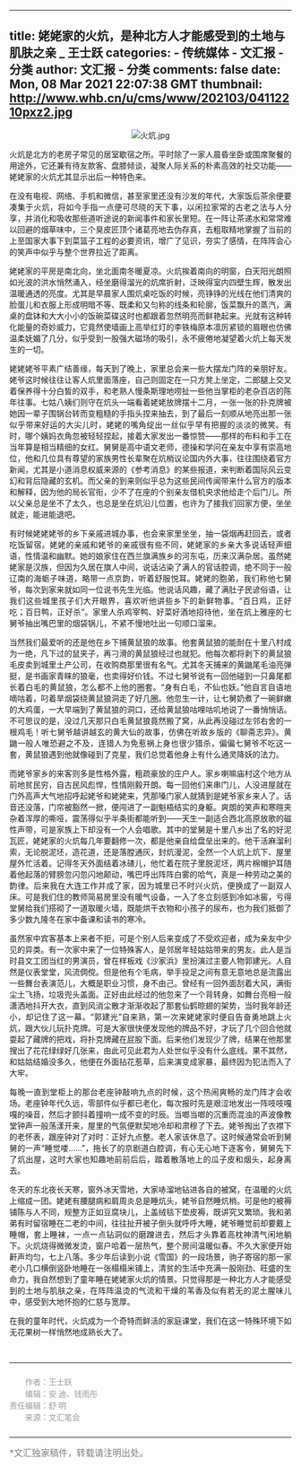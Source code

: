 
---
title: 姥姥家的火炕，是种北方人才能感受到的土地与肌肤之亲 _ 王士跃
categories: 
    - 传统媒体
    - 文汇报 - 分类
author: 文汇报 - 分类
comments: false
date: Mon, 08 Mar 2021 22:07:38 GMT
thumbnail: http://www.whb.cn/u/cms/www/202103/04112210pxz2.jpg
---

<div>   
<p style="text-align: center; display: block;"><img src="http://www.whb.cn/u/cms/www/202103/04112210pxz2.jpg" title="火炕.jpg" alt="火炕.jpg" referrerpolicy="no-referrer"></p><p style="text-align:justify;display:block;">火炕是北方的老房子常见的居室歇宿之所。平时除了一家人晨昏坐卧或围席聚餐的用途外，它还兼有待友款客、盘膝倾谈，凝聚人际关系的朴素高效的社交功能——姥姥家的火炕尤其显示出后一种特色来。</p><p style="text-align:justify;display:block;">在没有电视、网络、手机和微信，甚至家里还没有沙发的年代，大家饭后茶余便要凑集于火炕，将如今手指一点便可尽晓的天下事，以闲拉家常的古老之法与人分享，并消化和吸收那些道听途说的新闻事件和家长里短。在一阵让茶递水和常常难以回避的烟草味中，三个臭皮匠顶个诸葛亮地去伪存真，去粗取精地掌握了当前的上至国家大事下到菜篮子工程的必要资讯，增广了见识，夯实了感情，在阵阵会心的笑声中似乎与整个世界拉近了距离。</p><p style="text-align:justify;display:block;">姥姥家的平房是南北向，坐北面南冬暖夏凉。火炕挨着南向的明窗，白天阳光朗照如光波的洪水悄然涌入，经坐磨得溜光的炕席折射，泛映得室内四壁生辉，散发出温暖通透的亮度。尤其是早晨家人围炕桌吃饭的时候，亮铮铮的光线在他们清爽的脸蛋儿和衣服上形成明暗不等、既柔和又匀称的线条和轮廓，饭菜飘升的蒸汽，满桌的盘钵和大大小小的饭碗菜碟这时也都跟着忽然明亮而鲜艳起来。光就有这种转化能量的奇妙威力，它竟然使墙画上高举红灯的李铁梅原本凛厉紧锁的眉眼也仿佛温柔妩媚了几分，似乎受到一股强大磁场的吸引，永不疲倦地凝望着火炕上每天发生的一切。</p><p style="text-align:justify;display:block;">姥姥姥爷平素广结善缘，每天到了晚上，家里总会来一些大摆龙门阵的亲朋好友。姥爷这时候往往让客人炕里面落座，自己则固定在一只方凳上坐定，二郎腿上交叉着保养得十分白皙的双手，和老熟人慢条斯理地唠扯一些他当掌柜的老杂百店的陈年往事。七姑八姨们则守在炕头一端看着姥姥放牌摆十二月，一张一张的扑克牌被她因一辈子围锅台转而变粗糙的手指头捏来抽去，到了最后一刻顺从地亮出那一张似乎带来好运的大尖儿时，姥姥的嘴角绽出一丝似乎早有把握的淡淡的微笑。有时，哪个姨妈衣角忽被轻轻捏起，接着大家发出一番惊赞——那样的布料和手工在当年算是相当精细的女红。舅舅是高中语文老师，德操和学问在亲友中享有崇高地位，他和几位具有尊望的家族男性长辈聚在炕梢议论国内外大事，往往围绕着官方新闻，尤其是小道消息权威来源的《参考消息》的某些报道，来判断着国际风云变幻和背后隐藏的玄机。而父亲的到来则似乎总为这些民间传闻带来什么官方的版本和解释，因为他的局长官衔，少不了在座的个别亲友借机央求他给走个后门儿。所以父亲总是坐不了太久，也总是坐在炕沿儿位置，也许为了接我们回家方便，坐坐就走，能进能退吧。</p><p style="text-align:justify;display:block;">有时候姥姥姥爷的乡下亲戚进城办事，也会来家里坐坐，抽一袋烟再赶回去，或者吃饭留宿。姥姥的亲戚和姥爷的亲戚很有些不同，姥姥家的乡亲大多说话轻声细语，性情温和幽默。她的娘家住在西兰旗满族乡的河东屯，历来汉满杂居。虽然姥姥家是汉族，但因为久居在旗人中间，说话沾染了满人的官话腔调，绝不同于一般辽南的海蛎子味道，略带一点京韵，听着舒服悦耳。姥姥的胞弟，我们称他七舅爷，每次到家来就如同一位说书先生光临。他说话风趣，藏了满肚子民谚俗语，让我们这些城里孩子们大开眼界，喜欢听他讲些乡下的新鲜物事。“百日鸡，正好吃；百日鸭，正好杀”。家里人杀鸡宰鸭、好菜好酒地招待他，坐在炕上雅座的七舅爷抽出嘴巴里的烟袋锅儿，不紧不慢地吐出一句顺口溜来。</p><p style="text-align:justify;display:block;">当然我们最爱听的还是他在乡下捕黄鼠狼的故事。他套黄鼠狼的能耐在十里八村成为一绝，凡下过的鼠夹子，再刁滑的黄鼠狼经过也就犯。他每次都将剥下的黄鼠狼毛皮卖到城里土产公司，在收购商那里很有名气。尤其冬天捕来的黄鼬尾毛油亮弹挺，是书画家青睐的狼毫，也卖得好价钱。不过七舅爷说有一回他碰到一只鼻尾都长着白毛的黄鼠狼，怎么都不上他的圈套。“身有白毛，不仙也妖。”他自言自语地嘀咕着，叼着旱烟袋绕黄鼠狼洞走了好几圈。他忽生一计，让七舅奶煮了一碗鲜嫩的大鸡蛋，一大早端到了黄鼠狼的洞口，还给黄鼠狼咕哩咕叽地说了一番悄悄话。不可思议的是，没过几天那只白毛黄鼠狼竟然搬了窝，从此再没碰过左邻右舍的一根鸡毛！听七舅爷越讲越玄的黄大仙的故事，仿佛在听故乡版的《聊斋志异》。黄鼬一般人唯恐避之不及，连猎人为免惹祸上身也很少猎杀，偏偏七舅爷不吃这一套，黄鼠狼遇到他就像碰到了克星，我们总觉着他身上有什么通灵降妖的法力。</p><p style="text-align:justify;display:block;">而姥爷家乡的来客则多是性格外露，粗疏豪放的庄户人。家乡喇嘛庙村这个地方从前地贫民穷，自古民风彪悍，性情刚毅开朗。每一回他们来串门儿，人没进屋就在门外高声大气地招呼起姥爷和姥姥来，凭那嗓门家人就猜到是姥爷家乡来人了。话音还没落，门帘被豁然一掀，便闯进了一副魁梧结实的身躯。爽朗的笑声和寒暄夹杂着浑厚的嘶哑，震荡得似乎半条街都能听到——天生一副适合西北高原放歌的磁性声带，可是家族上下却没有一个人会唱歌。其中的堂舅是十里八乡出了名的好泥瓦匠，姥姥家的火炕每几年要翻修一次，都是他亲自给盘垒出来的。他干活麻溜利索，无论脱泥坯，造花道，还是落膛通灰，封炕漫泥，全然一个人炕上炕下、屋里屋外忙活着。记得冬天外面结着冰碴儿，他忙着在院子里脱泥坯，两片棉帽护耳随着他起落的臂膀忽闪忽闪地颠动，嘴巴呼出阵阵白雾的哈气，真是一种劳动之美的韵律。后来我在大连工作并成了家，因为城里已不时兴火炕，便换成了一副双人床。可是我们住的教师简易房里没有暖气设备，一入了冬立刻感到冷如冰窖，亏得堂舅给我们搭砌了一道取暖火墙，既能烘干衣物和小孩子的尿布，也为我们抵御了多少数九隆冬在家中备课和读书的寒冷。</p><p style="text-align:justify;display:block;">虽然家中宾客基本上来者不拒，可是个别人后来变成了不受欢迎者，成为亲友中少见的异类。有一次家中来了一位特殊客人，是邻居年轻姑姑带来的男友。此人是当时县文工团当红的男演员，曾在样板戏《沙家浜》里扮演过主要人物郭建光。人自然是仪表堂堂，风流倜傥。但是他有个毛病，举手投足之间有意无意地总是流露出一些舞台表演范儿，大概是职业习惯，身不由己。曾经有一回外面刮着大风，满街尘土飞扬，垃圾兜头盖面。正好由此经过的他忽来了一个背转身，如舞台亮相一般潇洒地抖开大衣，直到风消尘散才渐渐收起了那套仙鹤晾翅的架势，当时我年龄还小，却记住了这一幕。“郭建光”自来熟，第一次来姥姥家时便自告奋勇地跳上火炕，跟大伙儿玩扑克牌。可是大家很快便发现他的牌品不好，才玩了几个回合他就耍起了藏牌的把戏，将扑克牌藏在屁股下面。后来他们发现少了牌，结果在他那里搜出了花花绿绿好几张来，由此可见此君为人处世似乎没有什么底线。果不其然，和姑姑结婚没多久，他便在外面拈花惹草，后来演变成家暴，最终因为犯法而入了大牢。</p><p style="text-align:justify;display:block;">每晚一直到堂柜上的那台老座钟敲响九点的时候，这个热闹爽畅的龙门阵才会收场。老座钟年代久远，零部件似乎都已老化，每次报时先是艰涩地发出一阵吱吱嘎嘎的噪音，然后才颤抖着撞响一成不变的时辰。当啷当啷的沉重而混浊的声波像教堂钟声一般荡漾开来，屋里的气氛便默契地冷却和肃穆了下去。姥爷掏出了衣襟下的老怀表，跟座钟对了对时：正好九点整。老人家该休息了。这时候通常会听到舅舅的一声“睡觉喽……”，拖长了的京剧道白腔调，有心无心地下逐客令，舅舅先下了炕出屋，这时大家也知趣地前前后后，踏着散落地上的瓜子皮和烟头，起身离去。</p><p style="text-align:justify;display:block;">冬天的东北夜长天寒，窗外冰天雪地，大家哧溜地钻进各自的被窝，在温暖的火炕上缩成一团。姥姥有腰腿病和肩周炎总是睡炕头，姥爷自然睡炕梢。可是他的被褥铺陈与人不同，规整方正如豆腐块儿，上盖绒毯下垫皮褥，既讲究又繁琐。我和弟弟有时留宿睡在二老的中间，往往扯开被子倒头就呼呼大睡，姥爷睡觉前却要戴上睡帽，套上睡袜，一点一点钻洞似的磨蹭进去，然后才头靠着高枕神清气闲地躺下。火炕烧得微微发烫，窗户哈着一层热气，整个房间温暖似春。不久大家便开始鼾声均匀，七上八落。多少年后读到小说《雪国》的一段场景，驹子寄宿的那一家老小几口横倒竖卧地睡在一张榻榻米铺上，清贫的生活中充满一股刚劲、旺盛的生命力，我自然想到了童年睡在姥姥家火炕的情景。只觉得那是一种北方人才能感受到的土地与肌肤之亲，在阵阵温烫的气流和干燥的苇香及似有若无的泥土腥味儿中，感受到大地怀抱的仁慈与宽厚。</p><p style="text-align: justify; display: block;">在我的童年时代，火炕成为一个奇特而鲜活的家庭课堂，我们在这一特殊环境下如无花果树一样悄然地成熟长大了。</p><p><br></p><section class="whb_ueditor custom_block" data-ignore="true" style="width: 100%; height: auto;"><section data-ignore="true" style="margin: 0px auto; width: 100%; opacity: 1; transform: rotateZ(0deg);" data-width="100%" data-opacity="1" data-rotate="0"><hr data-ignore="true" style="white-space: normal;"></section><div data-ignore="true" class="custom_block_bd" style="text-align:center;padding: 10px 0;"><p data-ignore="true" style="margin: 0;line-height:1.5;font-family: PingFangSC-Regular;font-size: 14px;color: #9B9B9B;letter-spacing: 0;text-align: left;">　　作者：王士跃</p><p data-ignore="true" style="margin: 0;line-height:1.5;font-family: PingFangSC-Regular;font-size: 14px;color: #9B9B9B;letter-spacing: 0;text-align: left;">　　编辑：安 迪、钱雨彤</p><p data-ignore="true" style="margin: 0;line-height:1.5;font-family: PingFangSC-Regular;font-size: 14px;color: #9B9B9B;letter-spacing: 0;text-align: left;">责任编辑：舒 明</p><p data-ignore="true" style="margin: 0;line-height:1.5;font-family: PingFangSC-Regular;font-size: 14px;color: #9B9B9B;letter-spacing: 0;text-align: left;">　　来源：文汇笔会</p></div><section data-ignore="true" style="margin: 0px auto; width: 100%; opacity: 1; transform: rotateZ(0deg);" data-width="100%" data-opacity="1" data-rotate="0"><hr data-ignore="true" style="white-space: normal;"></section></section><p><span style="color: rgb(127, 127, 127);font-size:16px">*文汇独家稿件，转载请注明出处。</span></p>  
</div>
            